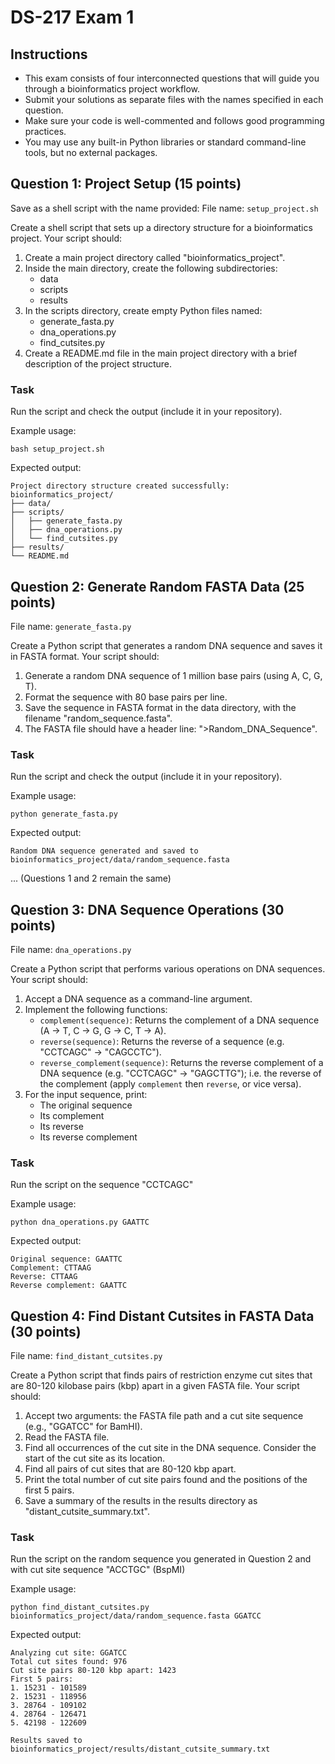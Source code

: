# DS-217 Exam 1

## Instructions
- This exam consists of four interconnected questions that will guide you through a bioinformatics project workflow.
- Submit your solutions as separate files with the names specified in each question.
- Make sure your code is well-commented and follows good programming practices.
- You may use any built-in Python libraries or standard command-line tools, but no external packages.

## Question 1: Project Setup (15 points)

Save as a shell script with the name provided:
File name: `setup_project.sh`

Create a shell script that sets up a directory structure for a bioinformatics project. Your script should:

1. Create a main project directory called "bioinformatics_project".
2. Inside the main directory, create the following subdirectories:
   - data
   - scripts
   - results
3. In the scripts directory, create empty Python files named:
   - generate_fasta.py
   - dna_operations.py
   - find_cutsites.py
4. Create a README.md file in the main project directory with a brief description of the project structure.

### Task

Run the script and check the output (include it in your repository).

Example usage:
```
bash setup_project.sh
```

Expected output:
```
Project directory structure created successfully:
bioinformatics_project/
├── data/
├── scripts/
│   ├── generate_fasta.py
│   ├── dna_operations.py
│   └── find_cutsites.py
├── results/
└── README.md
```

## Question 2: Generate Random FASTA Data (25 points)
File name: `generate_fasta.py`

Create a Python script that generates a random DNA sequence and saves it in FASTA format. Your script should:

1. Generate a random DNA sequence of 1 million base pairs (using A, C, G, T).
2. Format the sequence with 80 base pairs per line.
3. Save the sequence in FASTA format in the data directory, with the filename "random_sequence.fasta".
4. The FASTA file should have a header line: ">Random_DNA_Sequence".

### Task

Run the script and check the output (include it in your repository).

Example usage:
```
python generate_fasta.py
```

Expected output:
```
Random DNA sequence generated and saved to bioinformatics_project/data/random_sequence.fasta
```

... (Questions 1 and 2 remain the same)

## Question 3: DNA Sequence Operations (30 points)
File name: `dna_operations.py`

Create a Python script that performs various operations on DNA sequences. Your script should:

1. Accept a DNA sequence as a command-line argument.
2. Implement the following functions:
   - `complement(sequence)`: Returns the complement of a DNA sequence (A -> T, C -> G, G -> C, T -> A).
   - `reverse(sequence)`: Returns the reverse of a sequence (e.g. "CCTCAGC" -> "CAGCCTC").
   - `reverse_complement(sequence)`: Returns the reverse complement of a DNA sequence (e.g. "CCTCAGC" -> "GAGCTTG"); i.e. the reverse of the complement (apply `complement` then `reverse`, or vice versa).
3. For the input sequence, print:
   - The original sequence
   - Its complement
   - Its reverse
   - Its reverse complement

### Task

Run the script on the sequence "CCTCAGC"

Example usage:
`````
python dna_operations.py GAATTC
`````

Expected output:
`````
Original sequence: GAATTC
Complement: CTTAAG
Reverse: CTTAAG
Reverse complement: GAATTC
`````

## Question 4: Find Distant Cutsites in FASTA Data (30 points)
File name: `find_distant_cutsites.py`

Create a Python script that finds pairs of restriction enzyme cut sites that are 80-120 kilobase pairs (kbp) apart in a given FASTA file. Your script should:

1. Accept two arguments: the FASTA file path and a cut site sequence (e.g., "GGATCC" for BamHI).
2. Read the FASTA file.
3. Find all occurrences of the cut site in the DNA sequence. Consider the start of the cut site as its location.
4. Find all pairs of cut sites that are 80-120 kbp apart.
5. Print the total number of cut site pairs found and the positions of the first 5 pairs.
6. Save a summary of the results in the results directory as "distant_cutsite_summary.txt".


### Task

Run the script on the random sequence you generated in Question 2 and with cut site sequence "ACCTGC" (BspMI)

Example usage:
`````
python find_distant_cutsites.py bioinformatics_project/data/random_sequence.fasta GGATCC
`````

Expected output:
`````
Analyzing cut site: GGATCC
Total cut sites found: 976
Cut site pairs 80-120 kbp apart: 1423
First 5 pairs:
1. 15231 - 101589
2. 15231 - 118956
3. 28764 - 109102
4. 28764 - 126471
5. 42198 - 122609

Results saved to bioinformatics_project/results/distant_cutsite_summary.txt
`````
